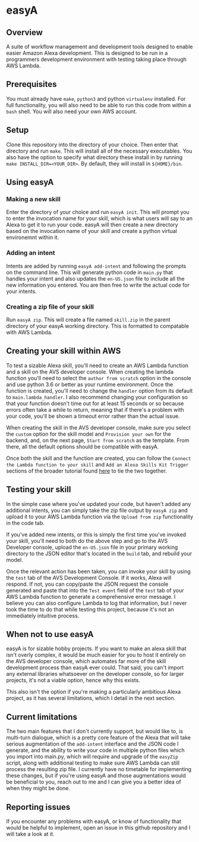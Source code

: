 # easyA
## Overview
A suite of workflow management and development tools designed to enable easier Amazon Alexa development. This is designed to be run in a programmers development environment with testing taking place through AWS Lambda.

## Prerequisites
You must already have `make`, `python3` and python `virtualenv` installed. For full functionality, you will also need to be able to run this code from within a `bash` shell. You will also need your own AWS account.

## Setup
Clone this repository into the directory of your choice. Then enter that directory and run `make`. This will install all of the necessary executables. You also have the option to specify what directory these install in by running `make INSTALL_DIR=<YOUR_DIR>`. By default, they will install in `${HOME}/bin`.

## Using easyA
### Making a new skill
Enter the directory of your choice and run `easyA init`. This will prompt you to enter the invocation name for your skill, which is what users will say to an Alexa to get it to run your code. easyA will then create a new directory based on the invocation name of your skill and create a python virtual environemnt within it.

### Adding an intent
Intents are added by running `easyA add-intent` and following the prompts on the command line. This will generate python code in `main.py` that handles your intent and also updates the `en-US.json` file to include all the new information you entered. You are then free to write the actual code for your intents.

### Creating a zip file of your skill
Run `easyA zip`. This will create a file named `skill.zip` in the parent directory of your easyA working directory. This is formatted to compatable with AWS Lambda.

## Creating your skill within AWS
To test a sizable Alexa skill, you'll need to create an AWS Lambda function and a skill on the AVS developer console. When creating the lambda function you'll need to select the `author from scratch` option in the console and use python 3.6 or better as your runtime environment. Once the function is created, you'll need to change the `handler` option from its default to `main.lambda_handler`. I also recommend changing your configuration so that your function doesn't time out for at least 15 seconds or so because errors often take a while to return, meaning that if there's a problem with your code, you'll be shown a timeout error rather than the actual issue.

When creating the skill in the AVS developer console, make sure you select the `custom` option for the skill model and `Provision your own` for the backend, and, on the next page, `Start from scratch` as the template. From there, all the default options should be compatible with easyA.

Once both the skill and the function are created, you can follow the `Connect the Lambda function to your skill` and `Add an Alexa Skills Kit Trigger` sections of the broader tutorial found [here](https://developer.amazon.com/en-US/docs/alexa/custom-skills/host-a-custom-skill-as-an-aws-lambda-function.html) to tie the two together.

## Testing your skill
In the simple case where you've updated your code, but haven't added any additional intents, you can simply take the zip file output by `easyA zip` and upload it to your AWS Lambda function via the `Upload from zip` functionality in the code tab.

If you've added new intents, or this is simply the first time you've invoked your skill, you'll need to both do the above step and go to the AVS Developer console, upload the `en-US.json` file in your primary working directory to the JSON editor that's located in the `build` tab, and rebuild your model.

Once the relevant action has been taken, you can invoke your skill by using the `test` tab of the AVS Development Console. If it works, Alexa will respond. If not, you can copy/paste the JSON request the console generated and paste that into the `Test event` field of the `test` tab of your AWS Lambda function to generate a comprehensive error message. I believe you can also configure Lambda to log that information, but I never took the time to do that while testing this project, because it's not an immediately intuitive process.

## When not to use easyA
easyA is for sizable hobby projects. If you want to make an alexa skill that isn't overly complex, it would be much easier for you to host it entirely on the AVS developer console, which automates far more of the skill development process than easyA ever could. That said, you can't import any external libraries whatsoever on the developer console, so for larger projects, it's not a viable option, hence why this exists.

This also isn't the option if you're making a particularly ambitious Alexa project, as it has several limitations, which I detail in the next section.

## Current limitations
The two main features that I don't currently support, but would like to, is multi-turn dialogue, which is a pretty core feature of the Alexa that will take serious augmentation of the `add-intent` interface and the JSON code I generate, and the ability to write your code in multiple python files which you import into main.py, which will require and upgrade of the `easyZip` script, along with additional testing to make sure AWS Lambda can still process the resulting zip file. I currently have no timetable for implementing these changes, but if you're using easyA and those augmentations would be beneficial to you, reach out to me and I can give you a better idea of when they might be done.

## Reporting issues
If you encounter any problems with easyA, or know of functionality that would be helpful to implement, open an issue in this github repository and I will take a look at it.
